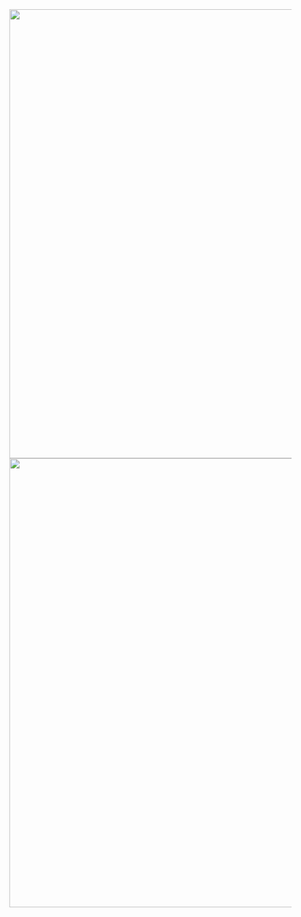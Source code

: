 <img width=600 height=800 src="https://github.com/user-attachments/assets/0ddcba73-6447-46d3-ade5-88fd1c85cd01">

<img width=600 height=800 src="https://github.com/user-attachments/assets/f31f99f6-23d4-48e0-aa94-b9b5bdbab394">
